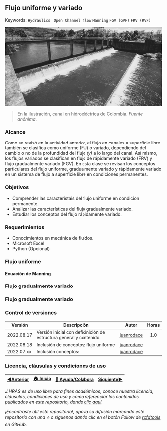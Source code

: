 ## Flujo uniforme y variado
Keywords: `Hydraulics` ` Open Channel flow` `Manning` `FGV (GVF)` `FRV (RVF)`

<div align="center">

![ChannelFlow.jpeg](https://github.com/juanrodace/J.HRAS/blob/main/Section01/VariedFlow/Graph/ChannelFlow.jpg)
</div>

> En la ilustración, canal en hidroeléctrica de Colombia. _Fuente anónima_.

### Alcance

Como se revisó en la actividad anterior, el flujo en canales a superficie libre también se clasifica como uniforme (FU) o variado, dependiendo del cambio o no de la profundidad del flujo _(y)_ a lo largo del canal. Así mismo, los flujos variados se clasifican en flujo de rápidamente variado (FRV)  y flujo gradualmente variado (FGV). En esta clase se revisan los conceptos particulares del flujo uniforme, gradualmente variado y rápidamente variado en un sistema de flujo a superficie libre en condiciones permanentes.

### Objetivos

* Comprender las característais del flujo uniforme en condicion permanente.
* Analizar las características del flujo gradualmente variado.
* Estudiar los conceptos del flujo rápidamente variado.

### Requerimientos

* Conocimientos en mecánica de fluidos.
* Microsoft Excel
* Python (Opcional)

### Flujo uniforme

#### Ecuación de Manning

### Flujo gradualmente variado

### Flujo gradualmente variado


### Control de versiones


| Versión    | Descripción                                                                          |   Autor | Horas |
|------------|--------------------------------------------------------------------------------------|:-------:|:-----:| 
| 2022.08.17 | Versión inicial con deficinición de estructura general y contenido.                  | [juanrodace](https://github.com/juanrodace) |  1.0  |
| 2022.08.18 | Inclusión de conceptos: flujo uniforme                                               | [juanrodace](https://github.com/juanrodace) |    | 
| 2022.07.xx | Inclusión conceptos:  | [juanrodace](https://github.com/juanrodace) |    | 

### Licencia, cláusulas y condiciones de uso

| [:arrow_backward:Anterior](https://github.com/juanrodace/J.HRAS/tree/main/Section01/FundamentalConcepts) | [:house: Inicio](https://github.com/juanrodace/J.HRAS/wiki) | [:beginner: Ayuda/Colabora](https://github.com/juanrodace/J.HRAS/discussions/3) | [Siguiente:arrow_forward:](https://github.com/juanrodace/J.HRAS/tree/main/Section01/UnstadyFlow) |
|----------------------------------------------------------------------------------------------------------|----------------------------------------------------|---------------------------------------------------------------------------------|--------------------------------------------------------------------------------------------------|

_J.HRAS es de uso libre para fines académicos, conoce nuestra licencia, cláusulas, condiciones de uso y como referenciar los contenidos publicados en este repositorio, dando [clic aquí](https://github.com/juanrodace/J.HRAS/wiki/License)._

_¡Encontraste útil este repositorio!, apoya su difusión marcando este repositorio con una ⭐ o síguenos dando clic en el botón Follow de [rcfdtools](https://github.com/juanrodace) en GitHub._

[^1]: Fluid mechanics. Fundamentals and Applications.. Cengel Y., Cimbala J. McGraw-Hill.2006.
[^2]: 

